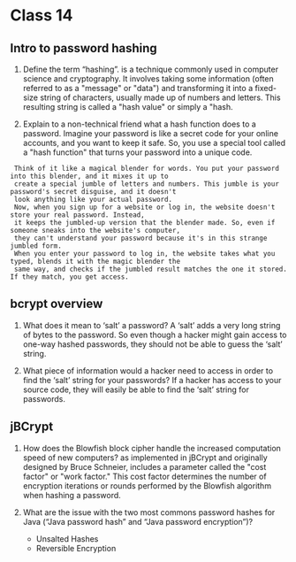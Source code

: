 # Class 14

## Intro to password hashing 
   1. Define the term “hashing”.
      is a technique commonly used in computer science and cryptography. It involves taking some information
      (often referred to as a "message" or "data") and transforming it into a fixed-size string of characters, 
      usually made up of numbers and letters. This resulting string is called a "hash value" or simply a "hash.

   2. Explain to a non-technical friend what a hash function does to a password.
      Imagine your password is like a secret code for your online accounts, and you want to keep it safe. So, you use
      a special tool called a "hash function" that turns your password into a unique code.
 
     Think of it like a magical blender for words. You put your password into this blender, and it mixes it up to
     create a special jumble of letters and numbers. This jumble is your password's secret disguise, and it doesn't 
     look anything like your actual password.
     Now, when you sign up for a website or log in, the website doesn't store your real password. Instead, 
     it keeps the jumbled-up version that the blender made. So, even if someone sneaks into the website's computer,
     they can't understand your password because it's in this strange jumbled form.
     When you enter your password to log in, the website takes what you typed, blends it with the magic blender the
     same way, and checks if the jumbled result matches the one it stored. If they match, you get access.


## bcrypt overview

  1. What does it mean to ‘salt’ a password?
     A ‘salt’ adds a very long string of bytes to the password. So even though a hacker might gain access to one-way 
     hashed passwords, they should not be able to guess the ‘salt’ string.
 
  2. What piece of information would a hacker need to access in order to find the ‘salt’ string for your passwords?
     If a hacker has access to your source code, they will easily be able to find the ‘salt’ string for passwords.

## jBCrypt 

  1. How does the Blowfish block cipher handle the increased computation speed of new computers?
     as implemented in jBCrypt and originally designed by Bruce Schneier, includes a parameter called the "cost factor"
     or "work factor." This cost factor determines the number of encryption iterations or rounds performed by the 
     Blowfish algorithm when hashing a password.

  2. What are the issue with the two most commons password hashes for Java (“Java password hash” and
     “Java password encryption”)?
     - Unsalted Hashes
     - Reversible Encryption

